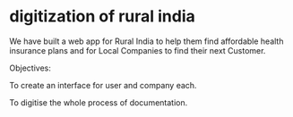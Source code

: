 # digitization of rural india
We have built a web app for Rural India to help them find affordable health insurance plans and for Local Companies to find their next Customer.

Objectives:

To create an interface for user and company each.

To digitise the whole process of documentation.


